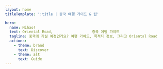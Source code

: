 ```yaml
---
layout: home
titleTemplate: ':title | 중국 여행 가이드 & 팁'

hero:
  name: Nihao!
  text: Oriental Road,                  중국 여행 가이드
  tagline: 중국에 가실 예정인가요? 여행 가이드, 목적지 정보, 그리고 Oriental Road의 현지 전문가들의 경험 팁으로 여행을 계획하고 영감을 얻으세요.
  actions:
    - theme: brand
      text: Discover
    - theme: alt
      text: Guide
---
```

